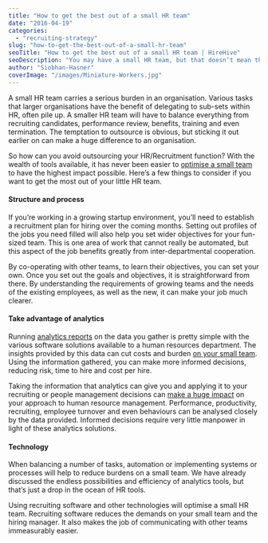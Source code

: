 ```yaml
---
title: "How to get the best out of a small HR team"
date: "2016-04-19"
categories:
  - "recruiting-strategy"
slug: "how-to-get-the-best-out-of-a-small-hr-team"
seoTitle: "How to get the best out of a small HR team | HireHive"
seoDescription: "You may have a small HR team, but that doesn’t mean they cannot make a big impact. See our top three tips for making the most out of them:"
author: "Siobhan-Hasner"
coverImage: "/images/Miniature-Workers.jpg"
---
```


A small HR team carries a serious burden in an organisation. Various tasks that larger organisations have the benefit of delegating to sub-sets within HR, often pile up. A smaller HR team will have to balance everything from recruiting candidates, performance review, benefits, training and even termination. The temptation to outsource is obvious, but sticking it out earlier on can make a huge difference to an organisation.

So how can you avoid outsourcing your HR/Recruitment function? With the wealth of tools available, it has never been easier to [optimise a small team](https://www.entrepreneur.com/article/246483) to have the highest impact possible. Here’s a few things to consider if you want to get the most out of your little HR team.

#### Structure and process

If you’re working in a growing startup environment, you’ll need to establish a recruitment plan for hiring over the coming months. Setting out profiles of the jobs you need filled will also help you set wider objectives for your fun-sized team. This is one area of work that cannot really be automated, but this aspect of the job benefits greatly from inter-departmental cooperation.

By co-operating with other teams, to learn their objectives, you can set your own. Once you set out the goals and objectives, it is straightforward from there. By understanding the requirements of growing teams and the needs of the existing employees, as well as the new, it can make your job much clearer.

#### Take advantage of analytics

Running [analytics reports](https://hirehive.com/recruiting-features/reports-analytics/) on the data you gather is pretty simple with the various software solutions available to a human resources department. The insights provided by this data can cut costs and burden [on your small team](https://www.linkedin.com/pulse/how-hr-teams-small-medium-sized-businesses-benefit-from-brian-clark). Using the information gathered, you can make more informed decisions, reducing risk, time to hire and cost per hire.

Taking the information that analytics can give you and applying it to your recruiting or people management decisions can [make a huge impact](http://www.forbes.com/sites/joshbersin/2015/02/01/geeks-arrive-in-hr-people-analytics-is-here/#5b2fe8ff7db3) on your approach to human resource management. Performance, productivity, recruiting, employee turnover and even behaviours can be analysed closely by the data provided. Informed decisions require very little manpower in light of these analytics solutions.

#### Technology

When balancing a number of tasks, automation or implementing systems or processes will help to reduce burdens on a small team. We have already discussed the endless possibilities and efficiency of analytics tools, but that’s just a drop in the ocean of HR tools.

Using recruiting software and other technologies will optimise a small HR team. Recruiting software reduces the demands on your small team and the hiring manager. It also makes the job of communicating with other teams immeasurably easier.
